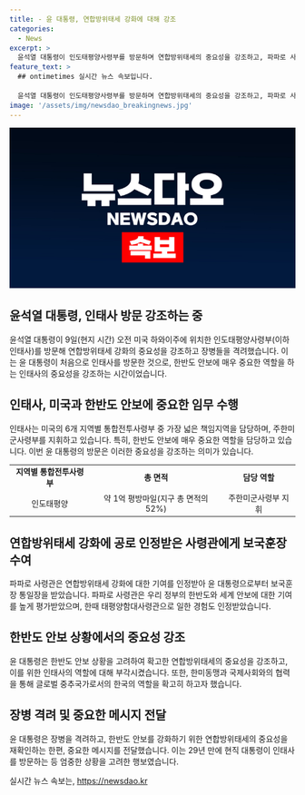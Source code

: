 ```yaml
---
title: - 윤 대통령, 연합방위태세 강화에 대해 강조
categories:
  - News
excerpt: >
  윤석열 대통령이 인도태평양사령부를 방문하며 연합방위태세의 중요성을 강조하고, 파파로 사령관에게 보국훈장 통일장을 수여했으며, 한반도 안보를 강화하기 위한 인태사의 노력에 사의를 표명하고 장병들을 격려했다. 이는 29년 만에 현직 대통령이 인태사를 방문한 것으로, 한미동맹과 연합방위태세를 강화하기 위한 의지를 강조했다. (출처: 정책브리핑, www.korea.kr)
feature_text: >
  ## ontimetimes 실시간 뉴스 속보입니다.

  윤석열 대통령이 인도태평양사령부를 방문하며 연합방위태세의 중요성을 강조하고, 파파로 사령관에게 보국훈장 통일장을 수여했으며, 한반도 안보를 강화하기 위한 인태사의 노력에 사의를 표명하고 장병들을 격려했다. 이는 29년 만에 현직 대통령이 인태사를 방문한 것으로, 한미동맹과 연합방위태세를 강화하기 위한 의지를 강조했다. (출처: 정책브리핑, www.korea.kr)
image: '/assets/img/newsdao_breakingnews.jpg'
---
```


<p><img src="/assets/img/newsdao_breakingnews.jpg" alt="ontimetimes 속보" /></p>

<h2 data-ke-size="size26">윤석열 대통령, 인태사 방문 강조하는 중</h2>

<p data-ke-size="size16">윤석열 대통령이 9일(현지 시간) 오전 미국 하와이주에 위치한 인도태평양사령부(이하 인태사)를 방문해 연합방위태세 강화의 중요성을 강조하고 장병들을 격려했습니다. 이는 윤 대통령이 처음으로 인태사를 방문한 것으로, 한반도 안보에 매우 중요한 역할을 하는 인태사의 중요성을 강조하는 시간이었습니다.</p>

<h2 data-ke-size="size26">인태사, 미국과 한반도 안보에 중요한 임무 수행</h2>

<p data-ke-size="size16">인태사는 미국의 6개 지역별 통합전투사령부 중 가장 넓은 책임지역을 담당하며, 주한미군사령부를 지휘하고 있습니다. 특히, 한반도 안보에 매우 중요한 역할을 담당하고 있습니다. 이번 윤 대통령의 방문은 이러한 중요성을 강조하는 의미가 있습니다.</p>

<table>
    <tr>
        <td style="text-align: center; height: 17px;"><b>지역별 통합전투사령부</b></td>
        <td style="text-align: center; height: 17px;"><b>총 면적</b></td>
        <td style="text-align: center; height: 17px;"><b>담당 역할</b></td>
    </tr>
    <tr>
        <td style="text-align: center; height: 17px;">인도태평양</td>
        <td style="text-align: center; height: 17px;">약 1억 평방마일(지구 총 면적의 52%)</td>
        <td style="text-align: center; height: 17px;">주한미군사령부 지휘</td>
    </tr>
</table>

<h2 data-ke-size="size26">연합방위태세 강화에 공로 인정받은 사령관에게 보국훈장 수여</h2>

<p data-ke-size="size16">파파로 사령관은 연합방위태세 강화에 대한 기여를 인정받아 윤 대통령으로부터 보국훈장 통일장을 받았습니다. 파파로 사령관은 우리 정부의 한반도와 세계 안보에 대한 기여를 높게 평가받았으며, 한때 태평양함대사령관으로 일한 경험도 인정받았습니다.</p>

<h2 data-ke-size="size26">한반도 안보 상황에서의 중요성 강조</h2>

<p data-ke-size="size16">윤 대통령은 한반도 안보 상황을 고려하여 확고한 연합방위태세의 중요성을 강조하고, 이를 위한 인태사의 역할에 대해 부각시켰습니다. 또한, 한미동맹과 국제사회와의 협력을 통해 글로벌 중추국가로서의 한국의 역할을 확고히 하고자 했습니다.</p>

<h2 data-ke-size="size26">장병 격려 및 중요한 메시지 전달</h2>

<p data-ke-size="size16">윤 대통령은 장병을 격려하고, 한반도 안보를 강화하기 위한 연합방위태세의 중요성을 재확인하는 한편, 중요한 메시지를 전달했습니다. 이는 29년 만에 현직 대통령이 인태사를 방문하는 등 엄중한 상황을 고려한 행보였습니다.</p>
실시간 뉴스 속보는, <a href="https://newsdao.kr" rel="dofollow">https://newsdao.kr</a>


